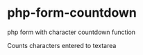 php-form-countdown
==================

php form with character countdown function 


Counts characters entered to textarea
